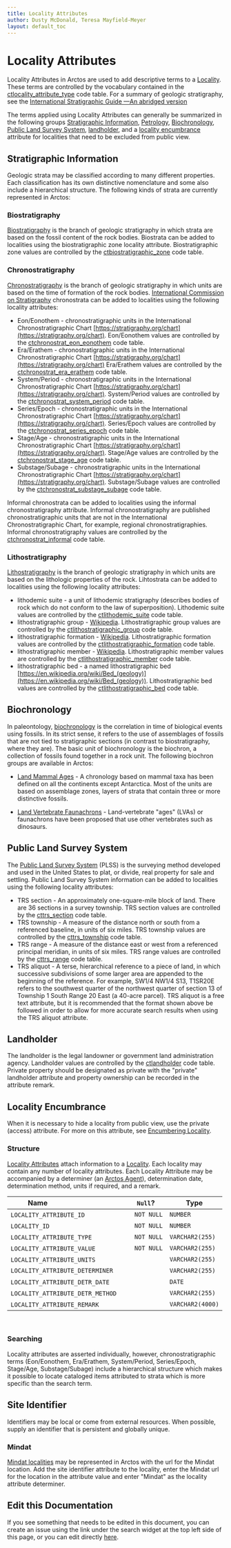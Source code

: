 ```yaml
---
title: Locality Attributes
author: Dusty McDonald, Teresa Mayfield-Meyer
layout: default_toc
---
```


# Locality Attributes

Locality Attributes in Arctos are used to add descriptive terms to a [Locality](http://handbook.arctosdb.org/documentation/locality.html). These terms are controlled by the vocabulary contained in the [ctlocality_attribute_type](https://arctos.database.museum/info/ctDocumentation.cfm?table=ctlocality_attribute_type) code table. For a summary of geologic stratigraphy, see the <a href="https://www.idigbio.org/wiki/images/7/7f/255-271_Murphy_.pdf">International Stratigraphic Guide —An abridged version</a>

The terms applied using Locality Attributes can generally be summarized in the following groups [Stratigraphic Information](#stratigraphi-information), [Petrology](#petrology), [Biochronology](#biochronology), [Public Land Survey System](#public-land-survey-system), [landholder](#site-land-status), and a [locality encumbrance](#locality-encumbrance) attribute for localities that need to be excluded from public view. 

## Stratigraphic Information

Geologic strata may be classified according to many different properties. Each classification has its own distinctive nomenclature and some also include a hierarchical structure. The following kinds of strata are currently represented in Arctos: 

### Biostratigraphy 
<a href="https://en.wikipedia.org/wiki/Biostratigraphy">Biostratigraphy</a> is the branch of geologic stratigraphy in which strata are based on the fossil content of the rock bodies.  Biostrata can be added to localities using the biostratigraphic zone locality attribute. Biostratigraphic zone values are controlled by the [ctbiostratigraphic_zone](https://arctos.database.museum/info/ctDocumentation.cfm?table=ctbiostratigraphic_zone) code table. 

### Chronostratigraphy 
<a href="https://en.wikipedia.org/wiki/Chronostratigraphy">Chronostratigraphy</a> is the branch of geologic stratigraphy in which units are based on the time of formation of the rock bodies. [International Commission on Stratigraphy](https://stratigraphy.org/timescale/) chronostrata can be added to localities using the following locality attributes: 

 - Eon/Eonothem - chronostratigraphic units in the International Chronostratigraphic Chart [https://stratigraphy.org/chart](https://stratigraphy.org/chart). Eon/Eonothem values are controlled by the [ctchronostrat_eon_eonothem](https://arctos.database.museum/info/ctDocumentation.cfm?table=ctchronostrat_eon_eonothem) code table.
 - Era/Erathem - chronostratigraphic units in the International Chronostratigraphic Chart [https://stratigraphy.org/chart](https://stratigraphy.org/chart) Era/Erathem values are controlled by the [ctchronostrat_era_erathem](https://arctos.database.museum/info/ctDocumentation.cfm?table=ctchronostrat_era_erathem) code table.
 - System/Period - chronostratigraphic units in the International Chronostratigraphic Chart [https://stratigraphy.org/chart](https://stratigraphy.org/chart). System/Period values are controlled by the [ctchronostrat_system_period](https://arctos.database.museum/info/ctDocumentation.cfm?table=ctchronostrat_system_period) code table.
 - Series/Epoch - chronostratigraphic units in the International Chronostratigraphic Chart [https://stratigraphy.org/chart](https://stratigraphy.org/chart). Series/Epoch values are controlled by the [ctchronostrat_series_epoch](https://arctos.database.museum/info/ctDocumentation.cfm?table=ctchronostrat_series_epoch) code table.
 - Stage/Age - chronostratigraphic units in the International Chronostratigraphic Chart [https://stratigraphy.org/chart](https://stratigraphy.org/chart).
 Stage/Age values are controlled by the [ctchronostrat_stage_age](https://arctos.database.museum/info/ctDocumentation.cfm?table=ctchronostrat_stage_age) code table. 
 - Substage/Subage - chronostratigraphic units in the International Chronostratigraphic Chart [https://stratigraphy.org/chart](https://stratigraphy.org/chart). Substage/Subage values are controlled by the [ctchronostrat_substage_subage](https://arctos.database.museum/info/ctDocumentation.cfm?table=ctchronostrat_substage_subage) code table. 

Informal chronostrata can be added to localities using the informal chronostratigraphy attribute. Informal chronostratigraphy are published chronostratigraphic units that are not in the International Chronostratigraphic Chart, for example, regional chronostratigraphies. Informal chronostratigraphy values are controlled by the [ctchronostrat_informal](https://arctos.database.museum/info/ctDocumentation.cfm?table=ctchronostrat_informal) code table. 

### Lithostratigraphy 
<a href="https://en.wikipedia.org/wiki/Lithostratigraphy">Lithostratigraphy</a> is the branch of geologic stratigraphy in which units are based on the lithologic properties of the rock. Lihtostrata can be added to localities using the following locality attributes: 

 - lithodemic suite - a unit of lithodemic stratigraphy (describes bodies of rock which do not conform to the law of superposition). Lithodemic suite values are controlled by the [ctlithodemic_suite](https://arctos.database.museum/info/ctDocumentation.cfm?table=ctlithodemic_suite) code table.
 - lithostratigraphic group - [Wikipedia](https://en.wikipedia.org/wiki/Group_(stratigraphy)). Lithostratigraphic group values are controlled by the [ctlithostratigraphic_group](https://arctos.database.museum/info/ctDocumentation.cfm?table=ctlithostratigraphic_group) code table.
 - lithostratigraphic formation - [Wikipedia](https://en.wikipedia.org/wiki/Geological_formation). Lithostratigraphic formation values are controlled by the [ctlithostratigraphic_formation](https://arctos.database.museum/info/ctDocumentation.cfm?table=ctlithostratigraphic_formation) code table.
 - lithostratigraphic member -  [Wikipedia](https://en.wikipedia.org/wiki/Stratigraphic_unit#Member). Lithostratigraphic member values are controlled by the [ctlithostratigraphic_member](https://arctos.database.museum/info/ctDocumentation.cfm?table=ctlithostratigraphic_member) code table.
 - lithostratigraphic bed - a named lithostratigraphic bed [https://en.wikipedia.org/wiki/Bed_(geology)](https://en.wikipedia.org/wiki/Bed_(geology)). Lithostratigraphic bed values are controlled by the [ctlithostratigraphic_bed](https://arctos.database.museum/info/ctDocumentation.cfm?table=ctlithostratigraphic_bed) code table.  

## Biochronology

In paleontology, <a href="https://en.wikipedia.org/wiki/Biochronology">biochronology</a> is the correlation in time of biological events using fossils. In its strict sense, it refers to the use of assemblages of fossils that are not tied to stratigraphic sections (in contrast to biostratigraphy, where they are). The basic unit of biochronology is the biochron, a collection of fossils found together in a rock unit. The following biochron groups are available in Arctos:

 - <a href="https://en.wikipedia.org/wiki/Biochronology#Land_mammal_ages">Land Mammal Ages</a> - A chronology based on mammal taxa has been defined on all the continents except Antarctica. Most of the units are based on assemblage zones, layers of strata that contain three or more distinctive fossils.
 
 - <a href="https://en.wikipedia.org/wiki/Biochronology#Land-vertebrate_ages">Land Vertebrate Faunachrons</a> - Land-vertebrate "ages" (LVAs) or faunachrons have been proposed that use other vertebrates such as dinosaurs. 

## Public Land Survey System

The <a href="https://en.wikipedia.org/wiki/Public_Land_Survey_System">Public Land Survey System</a> (PLSS) is the surveying method developed and used in the United States to plat, or divide, real property for sale and settling. Public Land Survey System information can be added to localities using the following locality attributes:

- TRS section - An approximately one-square-mile block of land. There are 36 sections in a survey township. TRS section values are controlled by the [cttrs_section](https://arctos.database.museum/info/ctDocumentation.cfm?table=cttrs_section) code table.  
- TRS township - A measure of the distance north or south from a referenced baseline, in units of six miles. TRS township values are controlled by the [cttrs_township](https://arctos.database.museum/info/ctDocumentation.cfm?table=cttrs_township) code table. 
- TRS range - A measure of the distance east or west from a referenced principal meridian, in units of six miles. TRS range values are controlled by the [cttrs_range](https://arctos.database.museum/info/ctDocumentation.cfm?table=cttrs_range) code table. 
- TRS aliquot - A terse, hierarchical reference to a piece of land, in which successive subdivisions of some larger area are appended to the beginning of the reference. For example, SW1/4 NW1/4 S13, T1SR20E refers to the southwest quarter of the northwest quarter of section 13 of Township 1 South Range 20 East (a 40-acre parcel). TRS aliquot is a free text attribute, but it is recommended that the format shown above be followed in order to allow for more accurate search results when using the TRS aliquot attribute.

## Landholder

The landholder is the legal landowner or government land administration agency. Landholder values are controlled by the [ctlandholder](https://arctos.database.museum/info/ctDocumentation.cfm?table=ctlandholder) code table. Private property should be designated as private with the "private" landholder attribute and property ownership can be recorded in the attribute remark.

## Locality Encumbrance

When it is necessary to hide a locality from public view, use the private (access) attribute. For more on this attribute, see [Encumbering Locality](http://handbook.arctosdb.org/how_to/How-to-Encumber-Locality.html#encumbering-locality).

### Structure

[Locality Attributes](https://arctos.database.museum/info/ctDocumentation.cfm?table=ctlocality_attribute_type) attach information to a [Locality](http://handbook.arctosdb.org/documentation/locality.html). Each locality may contain any number of locality attributes. Each Locality Attribute may be accompanied by a determiner (an [Arctos Agent](http://handbook.arctosdb.org/documentation/agent.html)), determination date, determination method, units if required, and a remark. 

|Name                                  |`Null`?    |Type|
|--------------------------------------|-----------|----|
|`LOCALITY_ATTRIBUTE_ID`               |`NOT NULL` |`NUMBER`|
|`LOCALITY_ID`                         |`NOT NULL` |`NUMBER`|
|`LOCALITY_ATTRIBUTE_TYPE`             |`NOT NULL` |`VARCHAR2(255)`|
|`LOCALITY_ATTRIBUTE_VALUE`            |`NOT NULL` |`VARCHAR2(255)`|
|`LOCALITY_ATTRIBUTE_UNITS`            |           |`VARCHAR2(255)`|
|`LOCALITY_ATTRIBUTE_DETERMINER`       |           |`VARCHAR2(255)`|
|`LOCALITY_ATTRIBUTE_DETR_DATE`        |           |`DATE`|
|`LOCALITY_ATTRIBUTE_DETR_METHOD`      |           |`VARCHAR2(255)`|
|`LOCALITY_ATTRIBUTE_REMARK`           |           |`VARCHAR2(4000)`|
 

### Searching

Locality attributes are asserted individually, however, chronostratigraphic terms (Eon/Eonothem, Era/Erathem, System/Period, Series/Epoch, Stage/Age, Substage/Subage) include a hierarchical structure which makes it possible to locate cataloged items attributed to strata which is more specific than the search term.

## Site Identifier

Identifiers may be local or come from external resources. When possible, supply an identifier that is persistent and globally unique.

### Mindat

<a href="https://www.mindat.org/countrylist.php">Mindat localities</a> may be represented in Arctos with the url for the Mindat location. Add the site identifier attribute to the locality, enter the Mindat url for the location in the attribute value and enter "Mindat" as the locality attribute determiner.

## Edit this Documentation

If you see something that needs to be edited in this document, you can create an issue using the link under the search widget at the top left side of this page, or you can edit directly <a href="https://github.com/ArctosDB/documentation-wiki/edit/gh-pages/_documentation/geology.markdown" target="_blank">here</a>.
